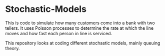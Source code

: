 Stochastic-Models
=================

This is code to simulate how many customers come into a bank with two tellers. It uses Poisson processes to determine the rate at
which the line moves and how fast each person in line is serviced.

This repository looks at coding different stochastic models, mainly queuing theory. 
